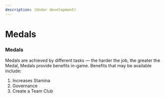 ```yaml
---
description: (Under development)
---
```


# Medals

### Medals

Medals are achieved by different tasks — the harder the job, the greater the Medal, Medals provide benefits in-game. Benefits that may be available include:

1. Increases Stamina&#x20;
2. Governance
3. Create a Team Club
